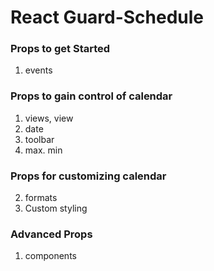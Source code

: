 # React Guard-Schedule

### Props to get Started

1. events

### Props to gain control of calendar

1. views, view
2. date 
3. toolbar
4. max. min

### Props for customizing calendar

2. formats
3. Custom styling

### Advanced Props

1. components